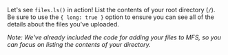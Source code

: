 Let's see `files.ls()` in action! List the contents of your root directory (`/`). Be sure to use the `{ long: true }` option to ensure you can see all of the details about the files you've uploaded.

_Note: We've already included the code for adding your files to MFS, so you can
focus on listing the contents of your directory._
